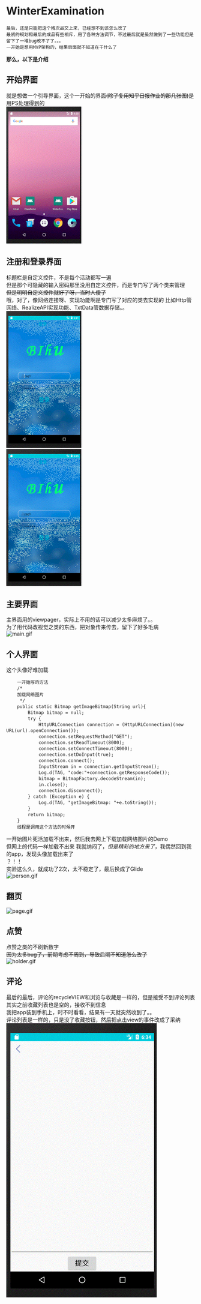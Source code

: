 # WinterExamination #
```
最后，还是只能把这个残次品交上来，已经想不到该怎么改了   
最初的规划和最后的成品有些相斥，用了各种方法调节，不过最后就是虽然做到了一些功能但是留下了一堆bug改不了了。。。
一开始是想用MVP架构的，结果后面就不知道在干什么了
```
**那么，以下是介绍**   
## 开始界面 ##
就是想做一个引导界面，这个一开始的界面~~(除了复用知乎日报作业的那几张图)~~是用PS处理得到的    
![start.gif](https://github.com/btazsq/WinterExamination/blob/master/gif/start.gif "引导界面")
## 注册和登录界面 ##
标题栏是自定义控件，不是每个活动都写一遍   
但是那个可隐藏的输入密码那里没用自定义控件，而是专门写了两个类来管理    
~~但是明明自定义控件就好了呀，当时人傻了~~    
哦，对了，像网络连接呀、实现功能啊是专门写了对应的类去实现的
比如Http管网络、RealizeAPI实现功能、TxtData管数据存储。。    
![register.gif](https://github.com/btazsq/WinterExamination/blob/master/gif/register.gif "注册界面")    
![password.gif](https://github.com/btazsq/WinterExamination/blob/master/gif/password.gif "密码")    
## 主要界面 ##
主界面用的viewpager，实际上不用的话可以减少太多麻烦了。。    
为了用代码改视觉之类的东西，把对象传来传去，留下了好多毛病    
![main.gif](https://github.com/btazsq/WinterExamination/blob/master/gif/main.gif "惨痛的教训")   
## 个人界面 ##
这个头像好难加载   
```
    一开始写的方法   
    /*
    加载网络图片   
     */
    public static Bitmap getImageBitmap(String url){
        Bitmap bitmap = null;
        try {
            HttpURLConnection connection = (HttpURLConnection)(new URL(url).openConnection());
            connection.setRequestMethod("GET");
            connection.setReadTimeout(8000);
            connection.setConnectTimeout(8000);
            connection.setDoInput(true);
            connection.connect();
            InputStream in = connection.getInputStream();
            Log.d(TAG, "code:"+connection.getResponseCode());
            bitmap = BitmapFactory.decodeStream(in);
            in.close();
            connection.disconnect();
        } catch (Exception e) {
            Log.d(TAG, "getImageBitmap: "+e.toString());
        }
        return bitmap;
    }
    线程是调用这个方法的时候开    
```
一开始图片死活加载不出来，然后我去网上下载加载网络图片的Demo   
但网上的代码一样加载不出来
我就纳闷了，*但是精彩的地方来了*，我偶然回到我的app，发现头像加载出来了   
？！！   
实验这么久，就成功了2次，太不稳定了，最后换成了Glide   
![person.gif](https://github.com/btazsq/WinterExamination/blob/master/gif/person.gif "个人界面")
## 翻页 ##
![page.gif](https://github.com/btazsq/WinterExamination/blob/master/gif/page.gif "翻页")
## 点赞 ##
点赞之类的不刷新数字   
~~因为太多bug了，前期考虑不周到，导致后期不知道怎么改了~~   
![holder.gif](https://github.com/btazsq/WinterExamination/blob/master/gif/holder.gif "再次点是取消")   
## 评论 ##
最后的最后，评论的recycleVIEW和浏览与收藏是一样的，但是接受不到评论列表   
其实之前收藏列表也是空的，接收不到信息   
我把app装到手机上，时不时看看，结果有一天就突然收到了。。   
评论列表是一样的，只是没了收藏按钮，然后把点击view的事件改成了采纳   
![back.gif](https://github.com/btazsq/WinterExamination/blob/master/gif/back.gif "我太难了")

